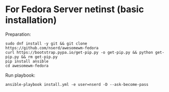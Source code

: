 # For Fedora Server netinst (basic installation)

Preparation:
```
sudo dnf install -y git && git clone https://github.com/nserd/awesomewm-fedora
curl https://bootstrap.pypa.io/get-pip.py -o get-pip.py && python get-pip.py && rm get-pip.py
pip install ansible
cd awesomewm-fedora
```
Run playbook:
```
ansible-playbook install.yml -e user=nserd -D --ask-become-pass
```
